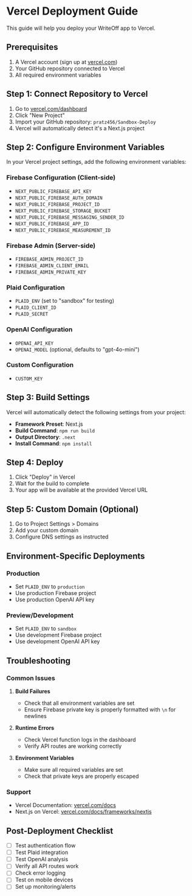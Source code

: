 # Vercel Deployment Guide

This guide will help you deploy your WriteOff app to Vercel.

## Prerequisites

1. A Vercel account (sign up at [vercel.com](https://vercel.com))
2. Your GitHub repository connected to Vercel
3. All required environment variables

## Step 1: Connect Repository to Vercel

1. Go to [vercel.com/dashboard](https://vercel.com/dashboard)
2. Click "New Project"
3. Import your GitHub repository: `pratz456/Sandbox-Deploy`
4. Vercel will automatically detect it's a Next.js project

## Step 2: Configure Environment Variables

In your Vercel project settings, add the following environment variables:

### Firebase Configuration (Client-side)
- `NEXT_PUBLIC_FIREBASE_API_KEY`
- `NEXT_PUBLIC_FIREBASE_AUTH_DOMAIN`
- `NEXT_PUBLIC_FIREBASE_PROJECT_ID`
- `NEXT_PUBLIC_FIREBASE_STORAGE_BUCKET`
- `NEXT_PUBLIC_FIREBASE_MESSAGING_SENDER_ID`
- `NEXT_PUBLIC_FIREBASE_APP_ID`
- `NEXT_PUBLIC_FIREBASE_MEASUREMENT_ID`

### Firebase Admin (Server-side)
- `FIREBASE_ADMIN_PROJECT_ID`
- `FIREBASE_ADMIN_CLIENT_EMAIL`
- `FIREBASE_ADMIN_PRIVATE_KEY`

### Plaid Configuration
- `PLAID_ENV` (set to "sandbox" for testing)
- `PLAID_CLIENT_ID`
- `PLAID_SECRET`

### OpenAI Configuration
- `OPENAI_API_KEY`
- `OPENAI_MODEL` (optional, defaults to "gpt-4o-mini")

### Custom Configuration
- `CUSTOM_KEY`

## Step 3: Build Settings

Vercel will automatically detect the following settings from your project:

- **Framework Preset**: Next.js
- **Build Command**: `npm run build`
- **Output Directory**: `.next`
- **Install Command**: `npm install`

## Step 4: Deploy

1. Click "Deploy" in Vercel
2. Wait for the build to complete
3. Your app will be available at the provided Vercel URL

## Step 5: Custom Domain (Optional)

1. Go to Project Settings > Domains
2. Add your custom domain
3. Configure DNS settings as instructed

## Environment-Specific Deployments

### Production
- Set `PLAID_ENV` to `production`
- Use production Firebase project
- Use production OpenAI API key

### Preview/Development
- Set `PLAID_ENV` to `sandbox`
- Use development Firebase project
- Use development OpenAI API key

## Troubleshooting

### Common Issues

1. **Build Failures**
   - Check that all environment variables are set
   - Ensure Firebase private key is properly formatted with `\n` for newlines

2. **Runtime Errors**
   - Check Vercel function logs in the dashboard
   - Verify API routes are working correctly

3. **Environment Variables**
   - Make sure all required variables are set
   - Check that private keys are properly escaped

### Support

- Vercel Documentation: [vercel.com/docs](https://vercel.com/docs)
- Next.js on Vercel: [vercel.com/docs/frameworks/nextjs](https://vercel.com/docs/frameworks/nextjs)

## Post-Deployment Checklist

- [ ] Test authentication flow
- [ ] Test Plaid integration
- [ ] Test OpenAI analysis
- [ ] Verify all API routes work
- [ ] Check error logging
- [ ] Test on mobile devices
- [ ] Set up monitoring/alerts
